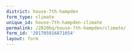 ```yaml
---
district: house-7th-hampden
form_type: climate
unique_id: house-7th-hampden-climate
permalink: /2020bq/house-7th-hampden/climate/
form_id: '201705916871054'
layout: form
---
```

